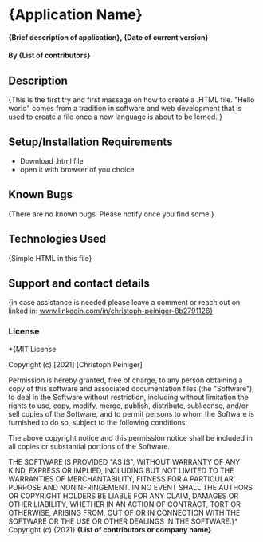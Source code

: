 # {Application Name}
#### {Brief description of application}, {Date of current version}
#### By **{List of contributors}**
## Description
{This is the first try and first massage on how to create a .HTML file. "Hello world" comes from a tradition in software and web development that is used to create a file once a new language is about to be lerned. }
## Setup/Installation Requirements
* Download .html file
* open it with browser of you choice
## Known Bugs
{There are no known bugs. Please notify once you find some.}
## Technologies Used
{Simple HTML in this file}
## Support and contact details
{in case assistance is needed please leave a comment or reach out on linked in: www.linkedin.com/in/christoph-peiniger-8b2791126}
### License
*{MIT License

Copyright (c) [2021] [Christoph Peiniger]

Permission is hereby granted, free of charge, to any person obtaining a copy
of this software and associated documentation files (the "Software"), to deal
in the Software without restriction, including without limitation the rights
to use, copy, modify, merge, publish, distribute, sublicense, and/or sell
copies of the Software, and to permit persons to whom the Software is
furnished to do so, subject to the following conditions:

The above copyright notice and this permission notice shall be included in all
copies or substantial portions of the Software.

THE SOFTWARE IS PROVIDED "AS IS", WITHOUT WARRANTY OF ANY KIND, EXPRESS OR
IMPLIED, INCLUDING BUT NOT LIMITED TO THE WARRANTIES OF MERCHANTABILITY,
FITNESS FOR A PARTICULAR PURPOSE AND NONINFRINGEMENT. IN NO EVENT SHALL THE
AUTHORS OR COPYRIGHT HOLDERS BE LIABLE FOR ANY CLAIM, DAMAGES OR OTHER
LIABILITY, WHETHER IN AN ACTION OF CONTRACT, TORT OR OTHERWISE, ARISING FROM,
OUT OF OR IN CONNECTION WITH THE SOFTWARE OR THE USE OR OTHER DEALINGS IN THE
SOFTWARE.}*
Copyright (c) {2021} **{List of contributors or company name}**